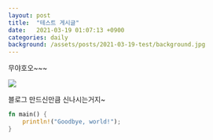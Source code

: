 ```yaml
---
layout: post
title:  "테스트 게시글"
date:   2021-03-19 01:07:13 +0900
categories: daily
background: /assets/posts/2021-03-19-test/background.jpg
---
```


무야호오~~~

<img src="{{ '/assets/posts/2021-03-19-test/screenshot.png' | relative_url }}">

블로그 만드신만큼 신나시는거지~

```rust
fn main() {
    println!("Goodbye, world!");
}
```